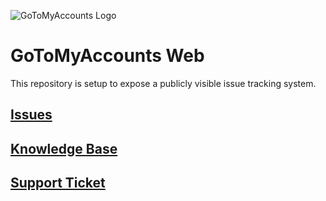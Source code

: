 ![GoToMyAccounts Logo](https://gtma.s3.amazonaws.com/images-public/logos/gtma_logo_150.png)
# GoToMyAccounts Web

This repository is setup to expose a publicly visible issue tracking system.

## [Issues](https://github.com/gtmadev/GoToMyAccountsWeb/issues)
## <a target="_blank" href="https://help.gotomyaccounts.com">Knowledge Base</a>
## <a target="_blank" href="https://gotomyaccounts.freshdesk.com">Support Ticket</a>
